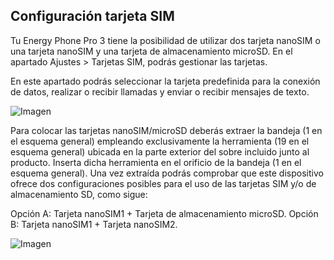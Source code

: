 ## Configuración tarjeta SIM

Tu Energy Phone Pro 3 tiene la posibilidad de utilizar dos tarjeta nanoSIM o una tarjeta nanoSIM y una tarjeta de almacenamiento microSD. En el apartado Ajustes > Tarjetas SIM, podrás gestionar las tarjetas.

En este apartado podrás seleccionar la tarjeta predefinida para la conexión de datos, realizar o recibir llamadas y enviar o recibir mensajes de texto.

![Imagen](http://static.energysistem.com/images/manuals/42436/58d2ad55dbd2a.jpg)

Para colocar las tarjetas nanoSIM/microSD deberás extraer la bandeja (1 en el esquema general) empleando exclusivamente la herramienta (19 en el esquema general) ubicada en la parte exterior del sobre incluido junto al producto. Inserta dicha herramienta en el orificio de la bandeja (1 en el esquema general). Una vez extraída podrás comprobar que este dispositivo ofrece dos configuraciones posibles para el uso de las tarjetas SIM y/o de almacenamiento SD, como sigue:

Opción A: Tarjeta nanoSIM1 + Tarjeta de almacenamiento microSD. 
Opción B: Tarjeta nanoSIM1 + Tarjeta nanoSIM2.

![Imagen](http://static.energysistem.com/images/manuals/42436/58d3d5e7e9384.jpg)
